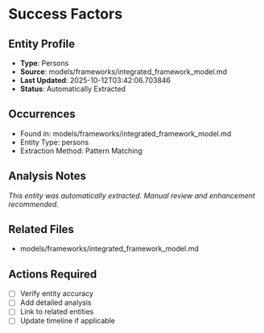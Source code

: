 # Success Factors

## Entity Profile
- **Type**: Persons
- **Source**: models/frameworks/integrated_framework_model.md
- **Last Updated**: 2025-10-12T03:42:06.703846
- **Status**: Automatically Extracted

## Occurrences
- Found in: models/frameworks/integrated_framework_model.md
- Entity Type: persons
- Extraction Method: Pattern Matching

## Analysis Notes
*This entity was automatically extracted. Manual review and enhancement recommended.*

## Related Files
- models/frameworks/integrated_framework_model.md

## Actions Required
- [ ] Verify entity accuracy
- [ ] Add detailed analysis
- [ ] Link to related entities
- [ ] Update timeline if applicable
